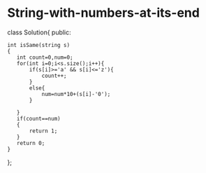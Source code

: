 # String-with-numbers-at-its-end
class Solution{
public:	
		
		
	int isSame(string s)
	{
	   int count=0,num=0;
	   for(int i=0;i<s.size();i++){
	       if(s[i]>='a' && s[i]<='z'){
	           count++;
	       }
	       else{
	           num=num*10+(s[i]-'0');
	       }
	       
	   }
	   if(count==num)
	   {
	       return 1;
	   }
	   return 0;
	}
};
